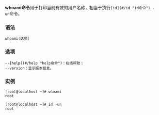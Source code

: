**whoami命令**用于打印当前有效的用户名称，相当于执行`[id](#/id "id命令") -un`命令。

### 语法  

```
whoami(选项)
```

### 选项  

```
--[help](#/help "help命令")：在线帮助；
--version：显示版本信息。
```

### 实例  

```
[root@localhost ~]# whoami
root

[root@localhost ~]# id -un
root
```